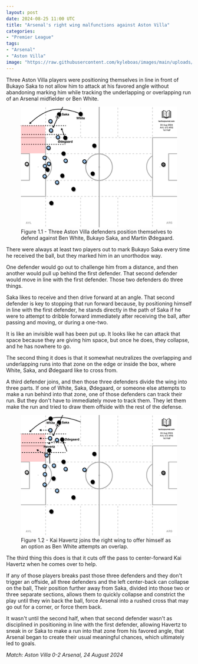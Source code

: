 ```yaml
---
layout: post
date: 2024-08-25 11:00 UTC
title: "Arsenal's right wing malfunctions against Aston Villa"
categories:
- "Premier League"
tags:
- "Arsenal"
- "Aston Villa"
image: "https://raw.githubusercontent.com/kyleboas/images/main/uploads/2024/08/25/Image-25Aug2024_00:43:50.png"
---
```


Three Aston Villa players were positioning themselves in line in front of Bukayo Saka to not allow him to attack at his favored angle without abandoning marking him while tracking the underlapping or overlapping run of an Arsenal midfielder or Ben White.

<!---more---> 

<figure>
    <img src="https://raw.githubusercontent.com/kyleboas/images/main/uploads/2024/08/25/Image-25Aug2024_00:43:13.png">
    <figcaption>Figure 1.1 - Three Aston Villa defenders position themselves to defend against Ben White, Bukayo Saka, and Martin Ødegaard. </figcaption>
</figure>

There were always at least two players out to mark Bukayo Saka every time he received the ball, but they marked him in an unorthodox way.

One defender would go out to challenge him from a distance, and then another would pull up behind the first defender. That second defender would move in line with the first defender. Those two defenders do three things.

Saka likes to receive and then drive forward at an angle. That second defender is key to stopping that run forward because, by positioning himself in line with the first defender, he stands directly in the path of Saka if he were to attempt to dribble forward immediately after receiving the ball, after passing and moving, or during a one-two. 

It is like an invisible wall has been put up. It looks like he can attack that space because they are giving him space, but once he does, they collapse, and he has nowhere to go.

The second thing it does is that it somewhat neutralizes the overlapping and underlapping runs into that zone on the edge or inside the box, where White, Saka, and Ødegaard like to cross from.

A third defender joins, and then those three defenders divide the wing into three parts. If one of White, Saka, Ødegaard, or someone else attempts to make a run behind into that zone, one of those defenders can track their run. But they don't have to immediately move to track them. They let them make the run and tried to draw them offside with the rest of the defense. 

<figure>
    <img src="https://raw.githubusercontent.com/kyleboas/images/main/uploads/2024/08/25/Image-25Aug2024_01:02:24.png">
    <figcaption>Figure 1.2 - Kai Havertz joins the right wing to offer himself as an option as Ben White attempts an overlap.</figcaption>
</figure>

The third thing this does is that it cuts off the pass to center-forward Kai Havertz when he comes over to help. 

If any of those players breaks past those three defenders and they don't trigger an offside, all three defenders and the left center-back can collapse on the ball, Their position further away from Saka, divided into those two or three separate sections, allows them to quickly collapse and constrict the play until they win back the ball, force Arsenal into a rushed cross that may go out for a corner, or force them back. 

It wasn't until the second half, when that second defender wasn't as disciplined in positioning in line with the first defender, allowing Havertz to sneak in or Saka to make a run into that zone from his favored angle, that Arsenal began to create their usual meaningful chances, which ultimately led to goals.

*Match: Aston Villa 0-2 Arsenal, 24 August 2024*
